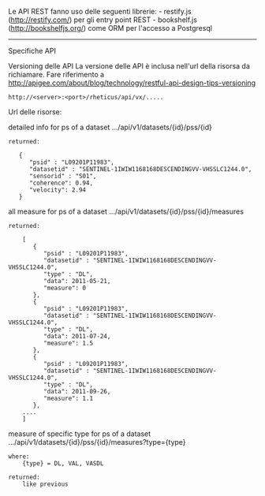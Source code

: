 Le API REST fanno uso delle seguenti librerie:
    - restify.js (http://restify.com/) per gli entry point REST
    - bookshelf.js (http://bookshelfjs.org/) come ORM per l'accesso a Postgresql

---------------------------------------------------
Specifiche API

Versioning delle API
    La versione delle API è inclusa nell'url della risorsa da richiamare.
    Fare riferimento a http://apigee.com/about/blog/technology/restful-api-design-tips-versioning
    
    http://<server>:<port>/rheticus/api/vx/.....


Url delle risorse:

detailed info for ps of a dataset
    .../api/v1/datasets/{id}/pss/{id}

    returned:
    
       {
          "psid" : "L09201P11983",
          "datasetid" : "SENTINEL-1IWIW1168168DESCENDINGVV-VHSSLC1244.0",
          "sensorid" : "S01",
          "coherence": 0.94,
          "velocity": 2.94
       }


all measure for ps of a dataset
    .../api/v1/datasets/{id}/pss/{id}/measures

    returned:

        [
           {
              "psid" : "L09201P11983",
              "datasetid" : "SENTINEL-1IWIW1168168DESCENDINGVV-VHSSLC1244.0",
              "type" : "DL",
              "data": 2011-05-21,
              "measure": 0
           },
           {
              "psid" : "L09201P11983",
              "datasetid" : "SENTINEL-1IWIW1168168DESCENDINGVV-VHSSLC1244.0",
              "type" : "DL",
              "data": 2011-07-24,
              "measure": 1.5
           },
           {
              "psid" : "L09201P11983",
              "datasetid" : "SENTINEL-1IWIW1168168DESCENDINGVV-VHSSLC1244.0",
              "type" : "DL",
              "data": 2011-09-26,
              "measure": 1.1
           },
        ....
        ]



measure of specific type for ps of a dataset
    .../api/v1/datasets/{id}/pss/{id}/measures?type={type}

    where:
        {type} = DL, VAL, VASDL

    returned:
        like previous
